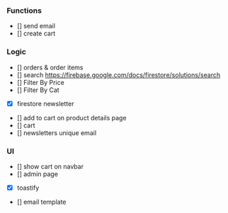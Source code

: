 ### Functions
- [] send email
- [] create cart

### Logic
- [] orders & order items
- [] search https://firebase.google.com/docs/firestore/solutions/search
- [] Filter By Price
- [] Filter By Cat
- [x] firestore newsletter
- [] add to cart on product details page
- [] cart
- [] newsletters unique email

### UI
- [] show cart on navbar
- [] admin page
- [x] toastify
- [] email template
